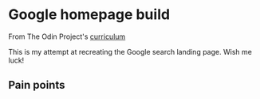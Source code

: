 # Google homepage build

From The Odin Project's [curriculum](http://www.theodinproject.com/courses/web-development-101/lessons/html-css)

This is my attempt at recreating the Google search landing page. Wish me luck!

## Pain points
